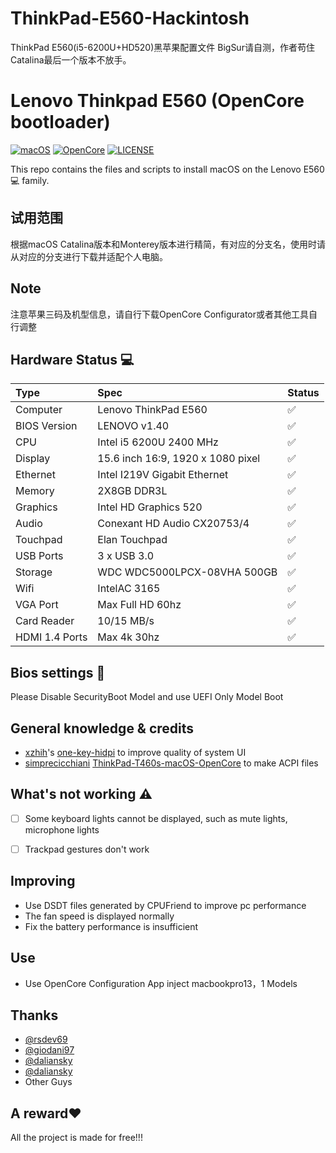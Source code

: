 # ThinkPad-E560-Hackintosh
ThinkPad E560(i5-6200U+HD520)黑苹果配置文件 BigSur请自测，作者苟住Catalina最后一个版本不放手。
# Lenovo Thinkpad E560 (OpenCore bootloader)

[![macOS](https://img.shields.io/badge/macOS-Big%20Sur-blue)](https://developer.apple.com/documentation/macos-release-notes)
[![OpenCore](https://img.shields.io/badge/OpenCore-0.6.7-green)](https://github.com/acidanthera/OpenCorePkg)
[![LICENSE](https://img.shields.io/badge/license-MIT-purple)](/LICENSE)

This repo contains the files and scripts to install macOS on the Lenovo E560💻 family.

## 试用范围
根据macOS Catalina版本和Monterey版本进行精简，有对应的分支名，使用时请从对应的分支进行下载并适配个人电脑。

## Note
注意苹果三码及机型信息，请自行下载OpenCore Configurator或者其他工具自行调整

## Hardware Status 💻

| Type           | Spec                                | Status|
|:---------------|:------------------------------------|:------|
| Computer       | Lenovo ThinkPad E560                | ✅ |
| BIOS Version   | LENOVO v1.40                        | ✅ |     
| CPU            | Intel i5 6200U 2400 MHz             | ✅ |
| Display        | 15.6 inch 16:9, 1920 x 1080 pixel   | ✅ |
| Ethernet       | Intel I219V Gigabit Ethernet        | ✅ |
| Memory         | 2X8GB DDR3L                         | ✅ |
| Graphics       | Intel HD Graphics 520               | ✅ |
| Audio          | Conexant HD Audio CX20753/4         | ✅ |
| Touchpad       | Elan Touchpad                       | ✅ |
| USB Ports      | 3 x USB 3.0                         | ✅ |
| Storage        | WDC WDC5000LPCX-08VHA 500GB         | ✅ |
| Wifi            | IntelAC 3165                       | ✅ |
| VGA Port       | Max Full HD 60hz                    | ✅ |
| Card Reader    | 10/15 MB/s                          | ✅ |
| HDMI 1.4 Ports | Max 4k 30hz                         | ✅ |

## Bios settings 💾

Please Disable SecurityBoot Model and use UEFI Only Model Boot

## General knowledge & credits

- [xzhih](https://github.com/xzhih)'s [one-key-hidpi](https://github.com/xzhih/one-key-hidpi) to improve quality of system UI
- [simprecicchiani](https://github.com/simprecicchiani) [ThinkPad-T460s-macOS-OpenCore](https://github.com/simprecicchiani/ThinkPad-T460s-macOS-OpenCore) to make ACPI files

## What's not working ⚠️

- [ ] Some keyboard lights cannot be displayed, such as mute lights, microphone lights

- [ ] Trackpad gestures don't work

## Improving

-  Use DSDT files generated by CPUFriend to improve pc performance
-  The fan speed is displayed normally
- Fix the battery performance is insufficient

## Use

- Use OpenCore Configuration App inject macbookpro13，1 Models

## Thanks

- [@rsdev69](https://github.com/rsdev69/ThinkPad-E560-Hackintosh)
- [@giodani97](https://github.com/giodani97/Lenovo-E560-OpenCore)
- [@daliansky](https://github.com/daliansky/OC-little)
- [@daliansky](https://github.com/daliansky/P-little)
- Other Guys

## A reward❤️

All the project is made for free!!!

